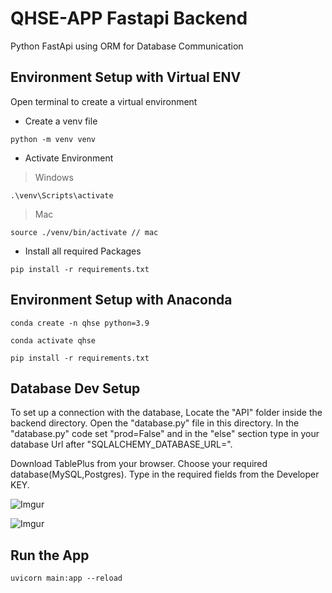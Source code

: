 # QHSE-APP Fastapi Backend

Python FastApi using ORM for Database Communication
 
 
## Environment Setup with Virtual ENV
Open terminal to create a virtual environment 

* Create a venv file
```
python -m venv venv
```
* Activate Environment <br>
>Windows
```
.\venv\Scripts\activate  
```
>Mac
```
source ./venv/bin/activate // mac
```


* Install all required Packages
```
pip install -r requirements.txt
```
## Environment Setup with Anaconda

```
conda create -n qhse python=3.9
```
```
conda activate qhse
```
```
pip install -r requirements.txt
```



## Database Dev Setup
To set up a connection with the database, Locate the "API" folder inside the backend directory. Open the "database.py" file in this directory.
In the "database.py" code set "prod=False" and in the "else" section type in your database Url after "SQLALCHEMY_DATABASE_URL=".

Download TablePlus from your browser.
Choose your required database(MySQL,Postgres).
Type in the required fields from the Developer KEY.

![Imgur](https://i.imgur.com/nAnWIxF.png)

![Imgur](https://i.imgur.com/wsVYY6N.png)

## Run the App

```
uvicorn main:app --reload

```
